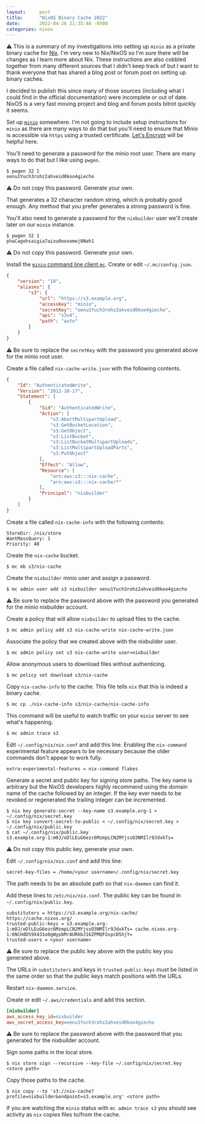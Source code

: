 ```yaml
---
layout:     post
title:      "NixOS Binary Cache 2022"
date:       2022-04-26 21:35:48 -0500
categories: nixos
---
```


⚠ This is a summary of my investigations into setting up `minio` as a private binary cache for [Nix](https://nixos.org/). I'm very new to Nix/NixOS so I'm sure there will be changes as I learn more about Nix. These instructions are also cobbled together from many different sources that I didn't keep track of but I want to thank everyone that has shared a blog post or forum post on setting up binary caches.

I decided to publish this since many of those sources (including what I could find in the official documentation) were incomplete or out of date. NixOS is a very fast moving project and blog and forum posts bitrot quickly it seems.

Set up [`minio`](https://github.com/minio/minio) somewhere. I'm not going to include setup instructions for `minio` as there are many ways to do that but you'll need to ensure that Minio is accessible via `https` using a trusted certificate. [Let's Encrypt](https://letsencrypt.org/) will be helpful here.

You'll need to generate a password for the minio root user. There are many ways to do that but I like using `pwgen`.

```shell
$ pwgen 32 1
oenu1Yuch3rohz2ahveid0koo4giecho
```
⚠ Do not copy this password. Generate your own.

That generates a 32 character random string, which is probably good enough. Any method that you prefer generates a strong password is fine.

You'll also need to generate a password for the `nixbuilder` user we'll create later on our `minio` instance.

```shell
$ pwgen 32 1
phaCagohsaigia7aixu0ooxemej0Nah1
```
⚠ Do not copy this password. Generate your own.

Install the [`minio` command line client `mc`](https://github.com/minio/mc). Create or edit `~/.mc/config.json`.

```json
{
	"version": "10",
	"aliases": {
		"s3": {
			"url": "https://s3.example.org",
			"accessKey": "minio",
			"secretKey": "oenu1Yuch3rohz2ahveid0koo4giecho",
			"api": "s3v4",
			"path": "auto"
		}
	}
}
```
⚠ Be sure to replace the `secretKey` with the password you generated above for the minio root user.

Create a file called `nix-cache-write.json` with the following contents.

```json
{
    "Id": "AuthenticatedWrite",
    "Version": "2012-10-17",
    "Statement": [
        {
            "Sid": "AuthenticatedWrite",
            "Action": [
                "s3:AbortMultipartUpload",
                "s3:GetBucketLocation",
                "s3:GetObject",
                "s3:ListBucket",
                "s3:ListBucketMultipartUploads",
                "s3:ListMultipartUploadParts",
                "s3:PutObject"
            ],
            "Effect": "Allow",
            "Resource": [
                "arn:aws:s3:::nix-cache",
                "arn:aws:s3:::nix-cache/*"
            ],
            "Principal": "nixbuilder"
        }
    ]
}
```

Create a file called `nix-cache-info` with the following contents:

```
StoreDir: /nix/store
WantMassQuery: 1
Priority: 40
```

Create the `nix-cache` bucket.

```shell
$ mc mb s3/nix-cache
```
Create the `nixbuilder` minio user and assign a password.
```shell
$ mc admin user add s3 nixbuilder oenu1Yuch3rohz2ahveid0koo4giecho
```
⚠ Be sure to replace the password above with the password you generated for the minio nixbuilder account.

Create a policy that will allow `nixbuilder` to upload files to the cache.
```shell
$ mc admin policy add s3 nix-cache-write nix-cache-write.json
```

Associate the policy that we created above with the nixbuilder user.
```shell
$ mc admin policy set s3 nix-cache-write user=nixbuilder
```

Allow anonymous users to download files without authenticing.

```shell
$ mc policy set download s3/nix-cache
```

Copy `nix-cache-info` to the cache. This file tells `nix` that this is indeed a binary cache.
```
$ mc cp ./nix-cache-info s3/nix-cache/nix-cache-info
```

This command will be useful to watch traffic on your `minio` server to see what's happening.

```shell
$ mc admin trace s3
```

Edit `~/.config/nix/nix.conf` and add this line. Enabling the `nix-command` experimental feature appears to be necessary because the older commands don't appear to work fully.

```
extra-experimental-features = nix-command flakes
```

Generate a secret and public key for signing store paths. The key name is arbitrary but the NixOS developers highly recommend using the domain name of the cache followed by an integer. If the key ever needs to be revoked or regenerated the trailing integer can be incremented.


```shell
$ nix key generate-secret --key-name s3.example.org-1 > ~/.config/nix/secret.key
$ nix key convert-secret-to-public < ~/.config/nix/secret.key > ~/.config/nix/public.key
$ cat ~/.config/nix/public.key
s3.example.org-1:m0J/oDlLEuG6ezc6MzmpLCN2MYjssO3NMIlr9JdxkTs=
```
⚠ Do not copy this public key, generate your own.

Edit `~/.config/nix/nix.conf` and add this line:
```
secret-key-files = /home/<your username>/.config/nix/secret.key
```
The path needs to be an absolute path so that `nix-daemon` can find it.

Add these lines to `/etc/nix/nix.conf`. The public key can be found in `~/.config/nix/public.key`.

```
substituters = https://s3.example.org/nix-cache/ https://cache.nixos.org/
trusted-public-keys = s3.example.org-1:m0J/oDlLEuG6ezc6MzmpLCN2MYjssO3NMIlr9JdxkTs= cache.nixos.org-1:6NCHdD59X431o0gWypbMrAURkbJ16ZPMQFGspcDShjY=
trusted-users = <your username>
```
⚠ Be sure to replace the public key above with the public key you generated above.

The URLs in `substituters` and keys in `trusted-public-keys` must be listed in the same order so that the public keys match positions with the URLs.

Restart `nix-daemon.service`.

Create or edit `~/.aws/credentials` and add this section.

```ini
[nixbuilder]
aws_access_key_id=nixbuilder
aws_secret_access_key=oenu1Yuch3rohz2ahveid0koo4giecho
```
⚠ Be sure to replace the password above with the password that you generated for the nixbuilder account.

Sign some paths in the local store.

```shell
$ nix store sign --recursive --key-file ~/.config/nix/secret.key <store path>
```

Copy those paths to the cache.

```shell
$ nix copy --to 's3://nix-cache?profile=nixbuilder&endpoint=s3.example.org' <store path>
```

If you are watching the `minio` status with `mc admin trace s3` you should see activity as `nix` copies files to/from the cache.

